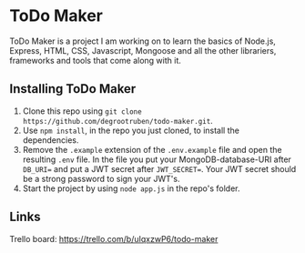 # ToDo Maker
ToDo Maker is a project I am working on to learn the basics of Node.js, Express, HTML, CSS, Javascript, Mongoose and all the other librariers, frameworks and tools that come along with it.

## Installing ToDo Maker
1. Clone this repo using `git clone https://github.com/degrootruben/todo-maker.git`.
2. Use `npm install`, in the repo you just cloned, to install the dependencies.
3. Remove the `.example` extension of the `.env.example` file and open the resulting `.env` file. In the file you put your MongoDB-database-URI after `DB_URI=` and put a JWT secret after `JWT_SECRET=`. Your JWT secret should be a strong password to sign your JWT's.
4. Start the project by using `node app.js` in the repo's folder.

## Links
Trello board: https://trello.com/b/uIqxzwP6/todo-maker